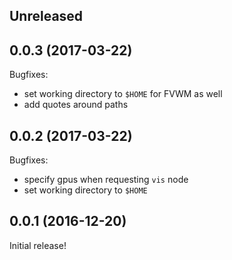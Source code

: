 ## Unreleased

## 0.0.3 (2017-03-22)

Bugfixes:

  - set working directory to `$HOME` for FVWM as well
  - add quotes around paths

## 0.0.2 (2017-03-22)

Bugfixes:

  - specify gpus when requesting `vis` node
  - set working directory to `$HOME`

## 0.0.1 (2016-12-20)

Initial release!
